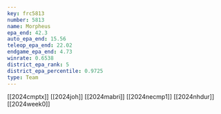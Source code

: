 ```yaml
---
key: frc5813
number: 5813
name: Morpheus
epa_end: 42.3
auto_epa_end: 15.56
teleop_epa_end: 22.02
endgame_epa_end: 4.73
winrate: 0.6538
district_epa_rank: 5
district_epa_percentile: 0.9725
type: Team
---
```

[[2024cmptx]]
[[2024joh]]
[[2024mabri]]
[[2024necmp1]]
[[2024nhdur]]
[[2024week0]]
